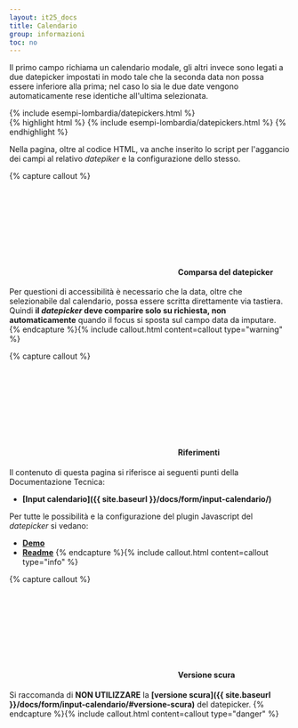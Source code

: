 ```yaml
---
layout: it25_docs
title: Calendario
group: informazioni
toc: no
---
```


Il primo campo richiama un calendario modale, gli altri invece sono legati a due datepicker impostati in modo tale che la seconda data non possa essere inferiore alla prima; nel caso lo sia le due date vengono automaticamente rese identiche all'ultima selezionata.

<div class="bd-example">
{% include esempi-lombardia/datepickers.html %}
</div>
{% highlight html %}
{% include esempi-lombardia/datepickers.html %}
{% endhighlight %}

Nella pagina, oltre al codice HTML, va anche inserito lo script per l'aggancio dei campi al relativo *datepiker* e la configurazione dello stesso.

{% capture callout %}
#### <svg class="icon icon-warning icon-lg"><use xlink:href="{{ site.baseurl }}/dist/svg/sprite.svg#it-warning-circle"></use></svg> Comparsa del datepicker
Per questioni di accessibilità è necessario che la data, oltre che selezionabile dal calendario, possa essere scritta direttamente via tastiera.  
Quindi **il *datepicker* deve comparire solo su richiesta, non automaticamente** quando il focus si sposta sul campo data da imputare.  
{% endcapture %}{% include callout.html content=callout type="warning" %}

{% capture callout %}
####  <svg class="icon icon-info icon-lg"><use xlink:href="{{ site.baseurl }}/dist/svg/sprite.svg#it-info-circle"></use></svg> Riferimenti
Il contenuto di questa pagina si riferisce ai seguenti punti della Documentazione Tecnica:
- **[Input calendario]({{ site.baseurl }}/docs/form/input-calendario/)**

Per tutte le possibilità e la configurazione del plugin Javascript del *datepicker* si vedano:
- **[Demo](http://eureka2.github.io/ab-datepicker/)**
- **[Readme](https://github.com/eureka2/ab-datepicker#ab-datepicker)**
{% endcapture %}{% include callout.html content=callout type="info" %}

{% capture callout %}
####  <svg class="icon icon-danger icon-lg"><use xlink:href="{{ site.baseurl }}/dist/svg/sprite.svg#it-close-circle"></use></svg> Versione scura
Si raccomanda di **NON UTILIZZARE** la **[versione scura]({{ site.baseurl }}/docs/form/input-calendario/#versione-scura)** del datepicker.
{% endcapture %}{% include callout.html content=callout type="danger" %}
